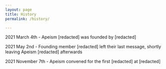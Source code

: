 ```yaml
---
layout: page
title: History
permalink: /history/

---
```


2021 March 4th - Apeism [redacted] was founded by [redacted]

2021 May 2nd - Founding member [redacted] left their last message, shortly leaving Apeism [redacted] afterwards

2021 November 7th - Apeism convened for the first [redacted] at [redacted]